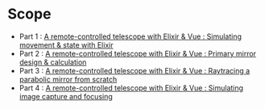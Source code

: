 # Scope

- Part 1 : [A remote-controlled telescope with Elixir & Vue : Simulating movement & state with Elixir](https://lucassifoni.info/blog/Scope-sim/)
- Part 2 : [A remote-controlled telescope with Elixir & Vue : Primary mirror design & calculation](https://lucassifoni.info/blog/Scope-sim-2/)
- Part 3 : [A remote-controlled telescope with Elixir & Vue : Raytracing a parabolic mirror from scratch](https://lucassifoni.info/blog/Scope-sim-3/)
- Part 4 : [A remote-controlled telescope with Elixir & Vue : Simulating image capture and focusing](https://lucassifoni.info/blog/Scope-sim-4/)

